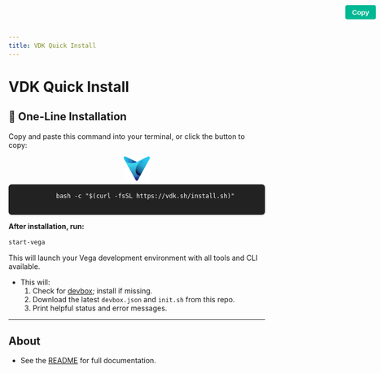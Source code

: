 ```yaml
---
title: VDK Quick Install
---
```


# VDK Quick Install

## 🚀 One-Line Installation

Copy and paste this command into your terminal, or click the button to copy:

<div style="position: relative; margin-bottom: 1em; text-align: center;">
  <img src="vega.png" id="vega-logo" alt="Vega Logo" style="height: 48px; margin-bottom: 0.5em; display: block; margin-left: auto; margin-right: auto;" />
  <pre style="background: #222; color: #fff; padding: 1em; border-radius: 6px; overflow-x: auto; margin: 0 auto 0.5em auto; max-width: 700px;">
    <code id="install-cmd">bash -c "$(curl -fsSL https://vdk.sh/install.sh)"</code>
  </pre>
</div>

**After installation, run:**

```bash
start-vega
```

This will launch your Vega development environment with all tools and CLI available.

  <button onclick="copyInstallCmd()" id="copy-btn" style="position: absolute; top: 10px; right: 10px; background: #00b894; color: white; border: none; border-radius: 4px; padding: 0.5em 1em; cursor: pointer; font-weight: bold;">Copy</button>
</div>
<div id="copy-msg" style="color: #00b894; font-weight: bold; display: none; margin-bottom: 1em;">Copied!</div>

<script>
function copyInstallCmd() {
  var text = document.getElementById('install-cmd').innerText;
  navigator.clipboard.writeText(text).then(function() {
    var msg = document.getElementById('copy-msg');
    msg.style.display = 'block';
    setTimeout(function() { msg.style.display = 'none'; }, 1200);
  });
}
</script>

<script>
// Inject company logo into mkdocs header
window.addEventListener('DOMContentLoaded', function() {
  var header = document.querySelector('.wy-header .site-name');
  if (header && !document.querySelector('.arche-logo')) {
    var logo = document.createElement('img');
    logo.src = 'logo.png';
    logo.alt = 'Archetypical Logo';
    logo.className = 'arche-logo';
    header.parentNode.insertBefore(logo, header);
  }
});
</script>

- This will:
  1. Check for [devbox](https://www.jetify.com/devbox); install if missing.
  2. Download the latest `devbox.json` and `init.sh` from this repo.
  3. Print helpful status and error messages.

---

## About
- See the [README](https://github.com/ArchetypicalSoftware/VDK-Template#readme) for full documentation.
